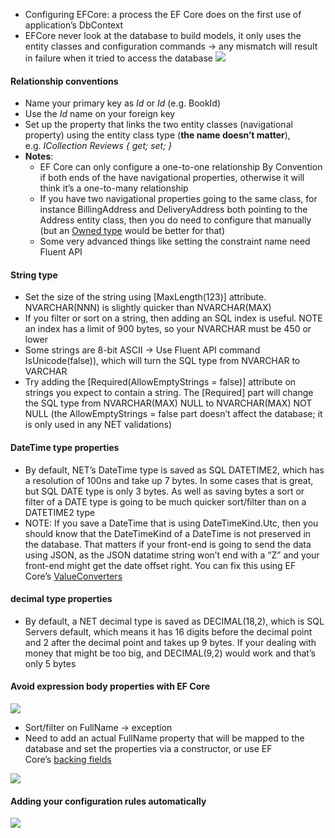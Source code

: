 - Configuring EFCore: a process the EF Core does on the first use of application’s DbContext
- EFCore never look at the database to build models, it only uses the entity classes and configuration commands -> any mismatch will result in failure when it tried to access the database 
![](Configuring%20in%20depth-181220230917.png)

#### Relationship conventions
- Name your primary key as _Id_ or _<ClassName>Id_ (e.g. BookId)
- Use the _<ClassName>Id_ name on your foreign key
- Set up the property that links the two entity classes (navigational property) using the entity class type (**the name doesn’t matter**), e.g. _ICollection<Review> Reviews { get; set; }_
- **Notes**:
	- EF Core can only configure a one-to-one relationship By Convention if both ends of the have navigational properties, otherwise it will think it’s a one-to-many relationship
	- If you have two navigational properties going to the same class, for instance BillingAddress and DeliveryAddress both pointing to the Address entity class, then you do need to configure that manually (but an [Owned type](https://docs.microsoft.com/en-us/ef/core/modeling/owned-entities) would be better for that)
	- Some very advanced things like setting the constraint name need Fluent API

#### String type
- Set the size of the string using [MaxLength(123)] attribute. NVARCHAR(NNN) is slightly quicker than NVARCHAR(MAX)
- If you filter or sort on a string, then adding an SQL index is useful. NOTE an index has a limit of 900 bytes, so your NVARCHAR must be 450 or lower
- Some strings are 8-bit ASCII -> Use Fluent API command IsUnicode(false)), which will turn the SQL type from NVARCHAR to VARCHAR
- Try adding the [Required(AllowEmptyStrings = false)] attribute on strings you expect to contain a string. The [Required] part will change the SQL type from NVARCHAR(MAX) NULL to NVARCHAR(MAX) NOT NULL (the AllowEmptyStrings = false part doesn’t affect the database; it is only used in any NET validations)

#### DateTime type properties
- By default, NET’s DateTime type is saved as SQL DATETIME2, which has a resolution of 100ns and take up 7 bytes. In some cases that is great, but SQL DATE type is only 3 bytes. As well as saving bytes a sort or filter of a DATE type is going to be much quicker sort/filter than on a DATETIME2 type
- NOTE: If you save a DateTime that is using DateTimeKind.Utc, then you should know that the DateTimeKind of a DateTime is not preserved in the database. That matters if your front-end is going to send the data using JSON, as the JSON datatime string won’t end with a “Z” and your front-end might get the date offset right. You can fix this using EF Core’s [ValueConverters](https://docs.microsoft.com/en-us/ef/core/modeling/value-conversions)

#### decimal type properties
- By default, a NET decimal type is saved as DECIMAL(18,2), which is SQL Servers default, which means it has 16 digits before the decimal point and 2 after the decimal point and takes up 9 bytes. If your dealing with money that might be too big, and DECIMAL(9,2) would work and that’s only 5 bytes

#### Avoid expression body properties with EF Core

![](Configuring%20in%20depth-191220230901.png)

- Sort/filter on FullName -> exception
- Need to add an actual FullName property that will be mapped to the database and set the properties via a constructor, or use EF Core’s [backing fields](https://docs.microsoft.com/en-us/ef/core/modeling/backing-field)

![](Configuring%20in%20depth-191220230910.png)

#### Adding your configuration rules automatically

![](Configuring%20in%20depth-191220230915.png)

